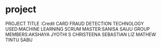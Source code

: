 # project
PROJECT TITLE :Credit CARD FRAUD DETECTION
TECHNOLOGY USED:MACHINE LEARNING
SCRUM MASTER:SANISA SAIJU
GROUP MEMBERS:AKSHAYA JYOTHI S
              CHRISTEENA SEBASTIAN
              LIZ MATHEW
              TINTU SABU
